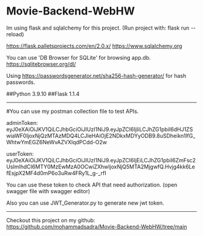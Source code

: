 # Movie-Backend-WebHW

Im using flask and sqlalchemy for this project.
(Run project with: flask run --reload)

https://flask.palletsprojects.com/en/2.0.x/
https://www.sqlalchemy.org

You can use 'DB Browser for SQLite' for browsing app.db.
https://sqlitebrowser.org/dl/


Using https://passwordsgenerator.net/sha256-hash-generator/ for hash passwords.

##Python 3.9.10
##Flask 1.1.4
_______________________________________________________
#You can use my postman collection file to test APIs.

adminToken: eyJ0eXAiOiJKV1QiLCJhbGciOiJIUzI1NiJ9.eyJpZCI6IjIiLCJhZG1pbiI6dHJ1ZSwiaWF0IjoxNjQzMTAzMDQ4LCJleHAiOjE2NDkxMDYyODB9.8uSDheikn1lfG_WhtwYmEGZ6NeWvAZVXlqdPCdd-O2w

userToken: eyJ0eXAiOiJKV1QiLCJhbGciOiJIUzI1NiJ9.eyJpZCI6IjEiLCJhZG1pbiI6ZmFsc2UsImlhdCI6MTY0MzEwMzA0OCwiZXhwIjoxNjQ5MTA2MjgwfQ.Hvjg4kk6LefEsjpX2MF4d0mP6o3uRw4FRy1L_g-_rfI


You can use these token to check API that need authorization.
(open swagger file with swagger editor)

Also you can use JWT_Generator.py to generate new jwt token.
_______________________________________________________


Checkout this project on my github:
https://github.com/mohammadsadra/Movie-Backend-WebHW/tree/main


